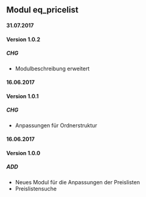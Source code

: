 ## Modul eq_pricelist


#### 31.07.2017
#### Version 1.0.2
##### CHG
- Modulbeschreibung erweitert


#### 16.06.2017
#### Version 1.0.1
##### CHG
- Anpassungen für Ordnerstruktur


#### 16.06.2017
#### Version 1.0.0
##### ADD
- Neues Modul für die Anpassungen der Preislisten
- Preislistensuche

